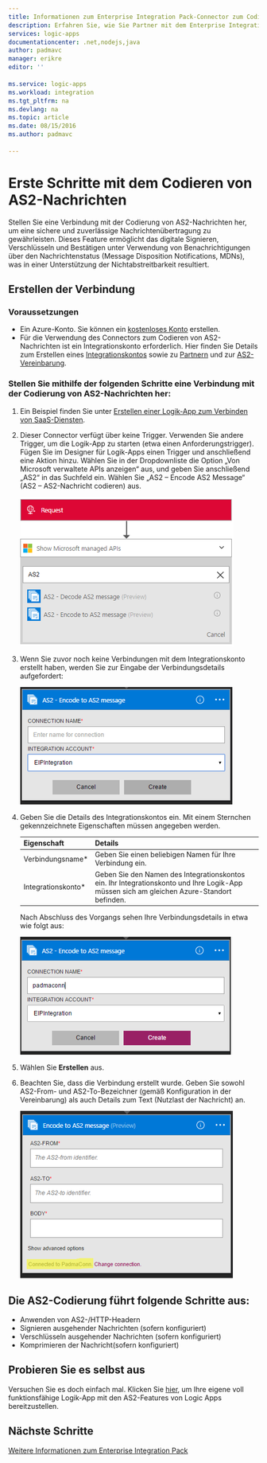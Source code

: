 ```yaml
---
title: Informationen zum Enterprise Integration Pack-Connector zum Codieren von AS2-Nachrichten | Microsoft Docs
description: Erfahren Sie, wie Sie Partner mit dem Enterprise Integration Pack und Logik-Apps verwenden
services: logic-apps
documentationcenter: .net,nodejs,java
author: padmavc
manager: erikre
editor: ''

ms.service: logic-apps
ms.workload: integration
ms.tgt_pltfrm: na
ms.devlang: na
ms.topic: article
ms.date: 08/15/2016
ms.author: padmavc

---
```

# Erste Schritte mit dem Codieren von AS2-Nachrichten
Stellen Sie eine Verbindung mit der Codierung von AS2-Nachrichten her, um eine sichere und zuverlässige Nachrichtenübertragung zu gewährleisten. Dieses Feature ermöglicht das digitale Signieren, Verschlüsseln und Bestätigen unter Verwendung von Benachrichtigungen über den Nachrichtenstatus (Message Disposition Notifications, MDNs), was in einer Unterstützung der Nichtabstreitbarkeit resultiert.

## Erstellen der Verbindung
### Voraussetzungen
* Ein Azure-Konto. Sie können ein [kostenloses Konto](https://azure.microsoft.com/free) erstellen.
* Für die Verwendung des Connectors zum Codieren von AS2-Nachrichten ist ein Integrationskonto erforderlich. Hier finden Sie Details zum Erstellen eines [Integrationskontos](app-service-logic-enterprise-integration-create-integration-account.md) sowie zu [Partnern](app-service-logic-enterprise-integration-partners.md) und zur [AS2-Vereinbarung](app-service-logic-enterprise-integration-as2.md).

### Stellen Sie mithilfe der folgenden Schritte eine Verbindung mit der Codierung von AS2-Nachrichten her:
1. Ein Beispiel finden Sie unter [Erstellen einer Logik-App zum Verbinden von SaaS-Diensten](app-service-logic-create-a-logic-app.md).
2. Dieser Connector verfügt über keine Trigger. Verwenden Sie andere Trigger, um die Logik-App zu starten (etwa einen Anforderungstrigger). Fügen Sie im Designer für Logik-Apps einen Trigger und anschließend eine Aktion hinzu. Wählen Sie in der Dropdownliste die Option „Von Microsoft verwaltete APIs anzeigen“ aus, und geben Sie anschließend „AS2“ in das Suchfeld ein. Wählen Sie „AS2 – Encode AS2 Message“ (AS2 – AS2-Nachricht codieren) aus.
   
    ![AS2 suchen](./media/app-service-logic-enterprise-integration-AS2connector/as2decodeimage1.png)
3. Wenn Sie zuvor noch keine Verbindungen mit dem Integrationskonto erstellt haben, werden Sie zur Eingabe der Verbindungsdetails aufgefordert:
   
    ![Integrationskontoverbindung erstellen](./media/app-service-logic-enterprise-integration-AS2connector/as2encodeimage1.png)
4. Geben Sie die Details des Integrationskontos ein. Mit einem Sternchen gekennzeichnete Eigenschaften müssen angegeben werden.
   
   | Eigenschaft | Details |
   | --- | --- |
   | Verbindungsname* |Geben Sie einen beliebigen Namen für Ihre Verbindung ein. |
   | Integrationskonto* |Geben Sie den Namen des Integrationskontos ein. Ihr Integrationskonto und Ihre Logik-App müssen sich am gleichen Azure-Standort befinden. |
   
      Nach Abschluss des Vorgangs sehen Ihre Verbindungsdetails in etwa wie folgt aus:
   
      ![Integrationsverbindung hergestellt](./media/app-service-logic-enterprise-integration-AS2connector/as2encodeimage2.png)
5. Wählen Sie **Erstellen** aus.
6. Beachten Sie, dass die Verbindung erstellt wurde. Geben Sie sowohl AS2-From- und AS2-To-Bezeichner (gemäß Konfiguration in der Vereinbarung) als auch Details zum Text (Nutzlast der Nachricht) an.
   
    ![Pflichtfelder ausfüllen](./media/app-service-logic-enterprise-integration-AS2connector/as2encodeimage3.png)

## Die AS2-Codierung führt folgende Schritte aus:
* Anwenden von AS2-/HTTP-Headern
* Signieren ausgehender Nachrichten (sofern konfiguriert)
* Verschlüsseln ausgehender Nachrichten (sofern konfiguriert)
* Komprimieren der Nachricht(sofern konfiguriert)

## Probieren Sie es selbst aus
Versuchen Sie es doch einfach mal. Klicken Sie [hier](https://azure.microsoft.com/documentation/templates/201-logic-app-as2-send-receive/), um Ihre eigene voll funktionsfähige Logik-App mit den AS2-Features von Logic Apps bereitzustellen.

## Nächste Schritte
[Weitere Informationen zum Enterprise Integration Pack](app-service-logic-enterprise-integration-overview.md "Informationen zum Enterprise Integration Pack")

<!---HONumber=AcomDC_0914_2016-->